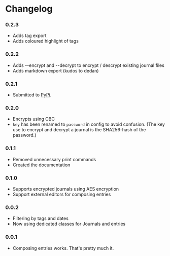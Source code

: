 Changelog
=========

### 0.2.3

* Adds tag export
* Adds coloured highlight of tags

### 0.2.2

* Adds --encrypt and --decrypt to encrypt / descrypt existing journal files
* Adds markdown export (kudos to dedan)

### 0.2.1

* Submitted to [PyPi](http://pypi.python.org/pypi/jrnl/0.2.1).

### 0.2.0

* Encrypts using CBC
* `key` has been renamed to `password` in config to avoid confusion. (The key use to encrypt and decrypt a journal is the SHA256-hash of the password.)

### 0.1.1

* Removed unnecessary print commands
* Created the documentation

###  0.1.0

* Supports encrypted journals using AES encryption
* Support external editors for composing entries

### 0.0.2

* Filtering by tags and dates
* Now using dedicated classes for Journals and entries

### 0.0.1

* Composing entries works. That's pretty much it.
